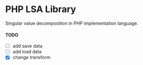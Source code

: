 # PHP LSA Library

Singular value decomposition in PHP implementation language.

#### TODO
- [ ] add save data
- [ ] add load data
- [x] change transform